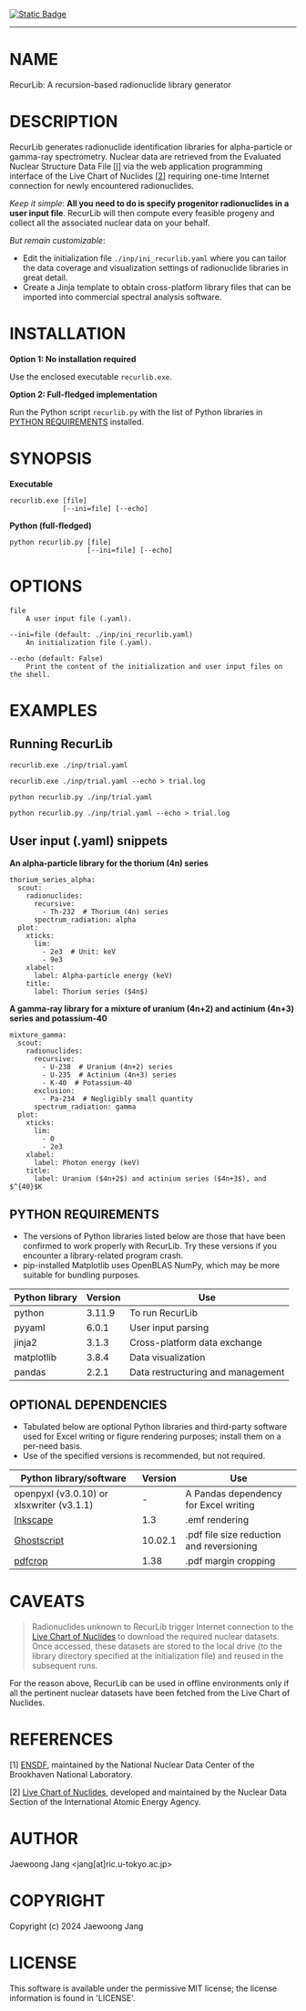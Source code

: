 [![Static Badge](https://img.shields.io/badge/GitHub_Pages-https%3A%2F%2Fjangcom.github.io%2Frecurlib%2F-crimson)](https://jangcom.github.io/recurlib/)

---

# NAME

RecurLib: A recursion-based radionuclide library generator

# DESCRIPTION

RecurLib generates radionuclide identification libraries for alpha-particle or gamma-ray spectrometry. Nuclear data are retrieved from the Evaluated Nuclear Structure Data File [[l](#references)] via the web application programming interface of the Live Chart of Nuclides [[2](#references)] requiring one-time Internet connection for newly encountered radionuclides.

*Keep it simple*: **All you need to do is specify progenitor radionuclides in a user input file**. RecurLib will then compute every feasible progeny and collect all the associated nuclear data on your behalf.

*But remain customizable*:
- Edit the initialization file `./inp/ini_recurlib.yaml` where you can tailor the data coverage and visualization settings of radionuclide libraries in great detail.
- Create a Jinja template to obtain cross-platform library files that can be imported into commercial spectral analysis software.

# INSTALLATION

**Option 1: No installation required**

Use the enclosed executable `recurlib.exe`.

**Option 2: Full-fledged implementation**

Run the Python script `recurlib.py` with the list of Python libraries in [PYTHON REQUIREMENTS](#python-requirements) installed.

# SYNOPSIS

**Executable**

    recurlib.exe [file]
                 [--ini=file] [--echo]

**Python (full-fledged)**

    python recurlib.py [file]
                       [--ini=file] [--echo]

# OPTIONS

    file
        A user input file (.yaml).

    --ini=file (default: ./inp/ini_recurlib.yaml)
        An initialization file (.yaml).

    --echo (default: False)
        Print the content of the initialization and user input files on the shell.

# EXAMPLES

## Running RecurLib

`recurlib.exe ./inp/trial.yaml`

`recurlib.exe ./inp/trial.yaml --echo > trial.log`

`python recurlib.py ./inp/trial.yaml`

`python recurlib.py ./inp/trial.yaml --echo > trial.log`

## User input (.yaml) snippets

**An alpha-particle library for the thorium (4n) series**
```
thorium_series_alpha:
  scout:
    radionuclides:
      recursive:
        - Th-232  # Thorium (4n) series
      spectrum_radiation: alpha
  plot:
    xticks:
      lim:
        - 2e3  # Unit: keV
        - 9e3
    xlabel:
      label: Alpha-particle energy (keV)
    title:
      label: Thorium series ($4n$)
```

**A gamma-ray library for a mixture of uranium (4n+2) and actinium (4n+3) series and potassium-40**
```
mixture_gamma:
  scout:
    radionuclides:
      recursive:
        - U-238  # Uranium (4n+2) series
        - U-235  # Actinium (4n+3) series
        - K-40  # Potassium-40
      exclusion:
        - Pa-234  # Negligibly small quantity
      spectrum_radiation: gamma
  plot:
    xticks:
      lim:
        - 0
        - 2e3
    xlabel:
      label: Photon energy (keV)
    title:
      label: Uranium ($4n+2$) and actinium series ($4n+3$), and $^{40}$K
```

## PYTHON REQUIREMENTS

- The versions of Python libraries listed below are those that have been confirmed to work properly with RecurLib. Try these versions if you encounter a library-related program crash.
- pip-installed Matplotlib uses OpenBLAS NumPy, which may be more suitable for bundling purposes.

| Python library | Version | Use                               |
|----------------|---------|-----------------------------------|
| python         | 3.11.9  | To run RecurLib                   |
| pyyaml         | 6.0.1   | User input parsing                |
| jinja2         | 3.1.3   | Cross-platform data exchange      |
| matplotlib     | 3.8.4   | Data visualization                |
| pandas         | 2.2.1   | Data restructuring and management |

## OPTIONAL DEPENDENCIES

- Tabulated below are optional Python libraries and third-party software used for Excel writing or figure rendering purposes; install them on a per-need basis.
- Use of the specified versions is recommended, but not required.

| Python library/software                    | Version | Use                                       |
|--------------------------------------------|---------|-------------------------------------------|
| openpyxl (v3.0.10) or xlsxwriter (v3.1.1)  | -       | A Pandas dependency for Excel writing     |
| [Inkscape](https://inkscape.org)           | 1.3     | .emf rendering                            |
| [Ghostscript](https://www.ghostscript.com) | 10.02.1 | .pdf file size reduction and reversioning |
| [pdfcrop](https://ctan.org/pkg/pdfcrop)    | 1.38    | .pdf margin cropping                      |

# CAVEATS

> Radionuclides unknown to RecurLib trigger Internet connection to the [Live Chart of Nuclides](https://www-nds.iaea.org/relnsd/vcharthtml/VChartHTML.html) to download the required nuclear datasets. Once accessed, these datasets are stored to the local drive (to the library directory specified at the initialization file) and reused in the subsequent runs.

For the reason above, RecurLib can be used in offline environments only if all the pertinent nuclear datasets have been fetched from the Live Chart of Nuclides.

# REFERENCES

[1] [ENSDF](https://www.nndc.bnl.gov/ensdf/), maintained by the National Nuclear Data Center of the Brookhaven National Laboratory.

[2] [Live Chart of Nuclides](https://www-nds.iaea.org/relnsd/vcharthtml/VChartHTML.html), developed and maintained by the Nuclear Data Section of the International Atomic Energy Agency.

# AUTHOR

Jaewoong Jang <jang[at]ric.u-tokyo.ac.jp>

# COPYRIGHT

Copyright (c) 2024 Jaewoong Jang

# LICENSE

This software is available under the permissive MIT license; the license information is found in 'LICENSE'.
